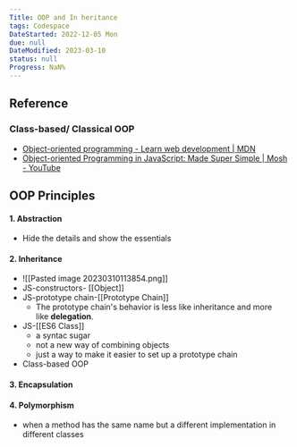 ```yaml
---
Title: OOP and In heritance
tags: Codespace
DateStarted: 2022-12-05 Mon
due: null
DateModified: 2023-03-10
status: null
Progress: NaN%
---
```


## Reference

### Class-based/ Classical OOP

- [Object-oriented programming - Learn web development | MDN](https://developer.mozilla.org/en-US/docs/Learn/JavaScript/Objects/Object-oriented_programming)
- [Object-oriented Programming in JavaScript: Made Super Simple | Mosh - YouTube](https://www.youtube.com/watch?v=PFmuCDHHpwk)

## OOP Principles

#### 1. Abstraction

- Hide the details and show the essentials

#### 2. Inheritance

- ![[Pasted image 20230310113854.png]]
- JS-constructors- [[Object]]
- JS-prototype chain-[[Prototype Chain]]
  - The prototype chain's behavior is less like inheritance and more like **delegation**.
- JS-[[ES6 Class]]
  - a syntac sugar
  - not a new way of combining objects
  - just a way to make it easier to set up a prototype chain
- Class-based OOP

#### 3. Encapsulation

#### 4. Polymorphism

- when a method has the same name but a different implementation in different classes
